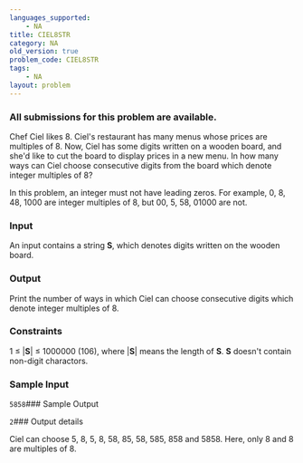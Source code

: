 ```yaml
---
languages_supported:
    - NA
title: CIEL8STR
category: NA
old_version: true
problem_code: CIEL8STR
tags:
    - NA
layout: problem
---
```

###  All submissions for this problem are available. 

Chef Ciel likes 8. Ciel's restaurant has many menus whose prices are multiples of 8. Now, Ciel has some digits written on a wooden board, and she'd like to cut the board to display prices in a new menu. In how many ways can Ciel choose consecutive digits from the board which denote integer multiples of 8?

In this problem, an integer must not have leading zeros. For example, 0, 8, 48, 1000 are integer multiples of 8, but 00, 5, 58, 01000 are not.

### Input

An input contains a string **S**, which denotes digits written on the wooden board.

### Output

Print the number of ways in which Ciel can choose consecutive digits which denote integer multiples of 8.

### Constraints

1 ≤ |**S**| ≤ 1000000 (106), where |**S**| means the length of **S**.
**S** doesn't contain non-digit charactors.

### Sample Input

`5858`### Sample Output

`2`### Output details

Ciel can choose 5, 8, 5, 8, 58, 85, 58, 585, 858 and 5858. Here, only 8 and 8 are multiples of 8.

